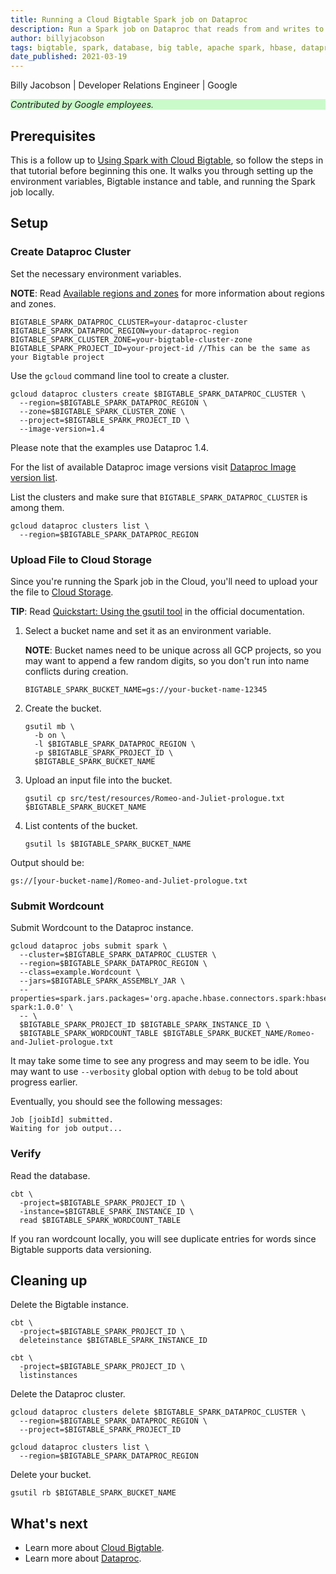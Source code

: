 ```yaml
---
title: Running a Cloud Bigtable Spark job on Dataproc 
description: Run a Spark job on Dataproc that reads from and writes to Cloud Bigtable. 
author: billyjacobson
tags: bigtable, spark, database, big table, apache spark, hbase, dataproc
date_published: 2021-03-19
---
```


Billy Jacobson | Developer Relations Engineer | Google

<p style="background-color:#CAFACA;"><i>Contributed by Google employees.</i></p>

## Prerequisites

This is a follow up to [Using Spark with Cloud Bigtable](), so follow the steps in that tutorial before beginning this
one. It walks you through setting up the environment variables, Bigtable instance and table, and running the Spark job
locally.


## Setup

### Create Dataproc Cluster

Set the necessary environment variables.

**NOTE**: Read [Available regions and zones](https://cloud.google.com/compute/docs/regions-zones#available) for more information about regions and zones.

```
BIGTABLE_SPARK_DATAPROC_CLUSTER=your-dataproc-cluster
BIGTABLE_SPARK_DATAPROC_REGION=your-dataproc-region
BIGTABLE_SPARK_CLUSTER_ZONE=your-bigtable-cluster-zone
BIGTABLE_SPARK_PROJECT_ID=your-project-id //This can be the same as your Bigtable project 
```

Use the `gcloud` command line tool to create a cluster.
```
gcloud dataproc clusters create $BIGTABLE_SPARK_DATAPROC_CLUSTER \
  --region=$BIGTABLE_SPARK_DATAPROC_REGION \
  --zone=$BIGTABLE_SPARK_CLUSTER_ZONE \
  --project=$BIGTABLE_SPARK_PROJECT_ID \
  --image-version=1.4
```

Please note that the examples use Dataproc 1.4.

For the list of available Dataproc image versions visit [Dataproc Image version list](https://cloud.google.com/dataproc/docs/concepts/versioning/dataproc-versions).

List the clusters and make sure that `BIGTABLE_SPARK_DATAPROC_CLUSTER` is among them.

```
gcloud dataproc clusters list \
  --region=$BIGTABLE_SPARK_DATAPROC_REGION
```

### Upload File to Cloud Storage

Since you're running the Spark job in the Cloud, you'll need to upload your the file to [Cloud Storage](https://cloud.google.com/storage).

**TIP**: Read [Quickstart: Using the gsutil tool](https://cloud.google.com/storage/docs/quickstart-gsutil) in the official documentation.

1. Select a bucket name and set it as an environment variable. 

    **NOTE**: Bucket names need to be unique across all GCP projects, so you may want to append a few random digits, so you
don't run into name conflicts during creation.
    
    ```
    BIGTABLE_SPARK_BUCKET_NAME=gs://your-bucket-name-12345
    ```
    
1. Create the bucket.
    
    ```
    gsutil mb \
      -b on \
      -l $BIGTABLE_SPARK_DATAPROC_REGION \
      -p $BIGTABLE_SPARK_PROJECT_ID \
      $BIGTABLE_SPARK_BUCKET_NAME
    ```

1. Upload an input file into the bucket.

    ```
    gsutil cp src/test/resources/Romeo-and-Juliet-prologue.txt $BIGTABLE_SPARK_BUCKET_NAME
    ```

1. List contents of the bucket.

    ```
    gsutil ls $BIGTABLE_SPARK_BUCKET_NAME
    ```
   
Output should be:
```
gs://[your-bucket-name]/Romeo-and-Juliet-prologue.txt
```

### Submit Wordcount

Submit Wordcount to the Dataproc instance.

```
gcloud dataproc jobs submit spark \
  --cluster=$BIGTABLE_SPARK_DATAPROC_CLUSTER \
  --region=$BIGTABLE_SPARK_DATAPROC_REGION \
  --class=example.Wordcount \
  --jars=$BIGTABLE_SPARK_ASSEMBLY_JAR \
  --properties=spark.jars.packages='org.apache.hbase.connectors.spark:hbase-spark:1.0.0' \
  -- \
  $BIGTABLE_SPARK_PROJECT_ID $BIGTABLE_SPARK_INSTANCE_ID \
  $BIGTABLE_SPARK_WORDCOUNT_TABLE $BIGTABLE_SPARK_BUCKET_NAME/Romeo-and-Juliet-prologue.txt
```

It may take some time to see any progress and may seem to be idle. You may want to use `--verbosity` global option with `debug` to be told about progress earlier.

Eventually, you should see the following messages:

```text
Job [joibId] submitted.
Waiting for job output...
```

### Verify

Read the database.

```
cbt \
  -project=$BIGTABLE_SPARK_PROJECT_ID \
  -instance=$BIGTABLE_SPARK_INSTANCE_ID \
  read $BIGTABLE_SPARK_WORDCOUNT_TABLE
```

If you ran wordcount locally, you will see duplicate entries for words since Bigtable supports data versioning.

## Cleaning up

Delete the Bigtable instance.

```
cbt \
  -project=$BIGTABLE_SPARK_PROJECT_ID \
  deleteinstance $BIGTABLE_SPARK_INSTANCE_ID
```

```
cbt \
  -project=$BIGTABLE_SPARK_PROJECT_ID \
  listinstances
```

Delete the Dataproc cluster.

```
gcloud dataproc clusters delete $BIGTABLE_SPARK_DATAPROC_CLUSTER \
  --region=$BIGTABLE_SPARK_DATAPROC_REGION \
  --project=$BIGTABLE_SPARK_PROJECT_ID
```

```
gcloud dataproc clusters list \
  --region=$BIGTABLE_SPARK_DATAPROC_REGION
```

Delete your bucket.

```
gsutil rb $BIGTABLE_SPARK_BUCKET_NAME
```


## What's next

- Learn more about [Cloud Bigtable](https://cloud.google.com/bigtable/).
- Learn more about [Dataproc](https://cloud.google.com/dataproc).
